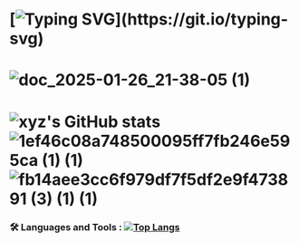 [![Typing SVG](https://readme-typing-svg.demolab.com?font=Fira+Code&pause=1000&width=435&lines=Hello%2C+my+name+is+XYZ!)](https://git.io/typing-svg)
===============================================================================================================================================
![doc_2025-01-26_21-38-05 (1)](https://github.com/user-attachments/assets/08726eab-be8b-4650-9f1f-b3ee1b3a43cb)
=============================================================================================================================
![xyz's GitHub stats](https://github-readme-stats.vercel.app/api?username=xyz&show_icons=true&theme=jolly)
![1ef46c08a748500095ff7fb246e595ca (1) (1)](https://github.com/user-attachments/assets/1d78ec9e-078b-4424-bafe-10feeb4d687b)
![fb14aee3cc6f979df7f5df2e9f473891 (3) (1) (1)](https://github.com/user-attachments/assets/331376d3-0b72-437b-bc55-55e270f61211)
=======================================================================================================================================
### :hammer_and_wrench: Languages and Tools :                                                            [![Top Langs](https://github-readme-stats.vercel.app/api/top-langs/?username=xyzfbi)](https://github.com/anuraghazra/github-readme-stats)

